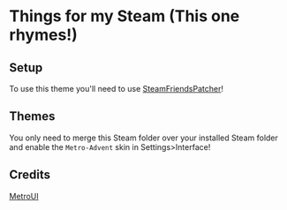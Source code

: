 # Things for my Steam (This one rhymes!)

## Setup

To use this theme you'll need to use [SteamFriendsPatcher](https://github.com/PhantomGamers/SteamFriendsPatcher)!

## Themes

You only need to merge this Steam folder over your installed Steam folder and enable the `Metro-Advent` skin in Settings>Interface!

## Credits

[MetroUI](https://metroforsteam.com/)